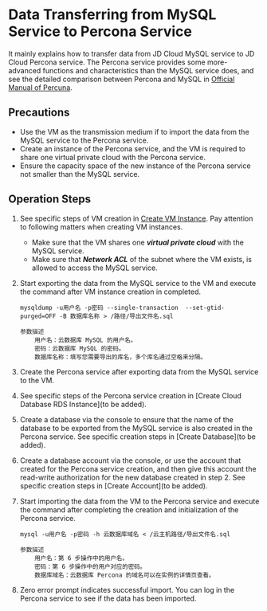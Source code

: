 # Data Transferring from MySQL Service to Percona Service
It mainly explains how to transfer data from JD Cloud MySQL service to JD Cloud Percona service. The Percona service provides some more-advanced functions and characteristics than the MySQL service does, and see the detailed comparison between Percona and MySQL in [Official Manual of Percuna](https://www.percona.com/software/mysql-database/percona-server/feature-comparison).

## Precautions
* Use the VM as the transmission medium if to import the data from the MySQL service to the Percona service.
* Create an instance of the Percona service, and the VM is required to share one virtual private cloud with the Percona service.
* Ensure the capacity space of the new instance of the Percona service not smaller than the MySQL service.

## Operation Steps
1. See specific steps of VM creation in [Create VM Instance](https://www.jdcloud.com/help/detail/303/isCatalog/1). Pay attention to following matters when creating VM instances.
    * Make sure that the VM shares one ***virtual private cloud*** with the MySQL service.
    * Make sure that ***Network ACL*** of the subnet where the VM exists, is allowed to access the MySQL service.
2. Start exporting the data from the MySQL service to the VM and execute the command after VM instance creation in completed.

    ```
    mysqldump -u用户名 -p密码 --single-transaction  --set-gtid-purged=OFF -B 数据库名称 > /路径/导出文件名.sql

    参数描述
        用户名：云数据库 MySQL 的用户名。
        密码：云数据库 MySQL 的密码。
        数据库名称：填写您需要导出的库名，多个库名通过空格来分隔。
    ```

3. Create the Percona service after exporting data from the MySQL service to the VM.
4. See specific steps of the Percona service creation in [Create Cloud Database RDS Instance](to be added).
5. Create a database via the console to ensure that the name of the database to be exported from the MySQL service is also created in the Percona service. See specific creation steps in [Create Database](to be added).
6. Create a database account via the console, or use the account that created for the Percona service creation, and then give this account the read-write authorization for the new database created in step 2. See specific creation steps in [Create Account](to be added).
7. Start importing the data from the VM to the Percona service and execute the command after completing the creation and initialization of the Percona service.

    ```
    mysql -u用户名 -p密码 -h 云数据库域名 < /云主机路径/导出文件名.sql

    参数描述
        用户名：第 6 步操作中的用户名。
        密码：第 6 步操作中的用户对应的密码。
        数据库域名：云数据库 Percona 的域名可以在实例的详情页查看。
    ```

8. Zero error prompt indicates successful import. You can log in the Percona service to see if the data has been imported.
